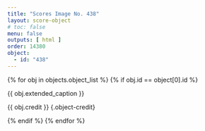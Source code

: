 ```yaml
---
title: "Scores Image No. 438"
layout: score-object
# toc: false
menu: false
outputs: [ html ]
order: 14380
object:
  - id: "438"
---
```


{% for obj in objects.object_list %}
{% if obj.id == object[0].id %}

{{ obj.extended_caption }}

{{ obj.credit }} {.object-credit}

{% endif %}
{% endfor %}
